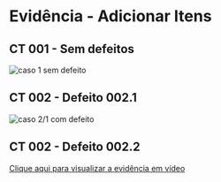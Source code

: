# Evidência - Adicionar Itens

##  CT 001 - Sem defeitos
![caso 1 sem defeito](image-1.png)

## CT 002 - Defeito 002.1
![caso 2/1 com defeito](image-2.png)

## CT 002 - Defeito 002.2
[Clique aqui para visualizar a evidência em vídeo](https://drive.google.com/file/d/1NOjaVnaC5fLnDumOhvU8G7JkXHt5tuep/view?usp=drive_link)

